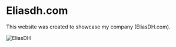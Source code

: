 # Eliasdh.com
This website was created to showcase my company (EliasDH.com).

![EliasDH](https://github.com/EliasDeHondt/eliasdh.com/assets/25233962/fe0bb0f4-9639-4078-b626-d79d510edce0)
